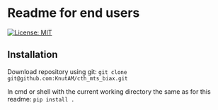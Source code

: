 # Readme for end users
[![License: MIT](https://img.shields.io/badge/License-MIT-yellow.svg)](https://opensource.org/licenses/MIT)

## Installation

Download repository using git: ``git clone git@github.com:KnutAM/cth_mts_biax.git``

In cmd or shell with the current working directory the same as for this readme: `pip install .`
